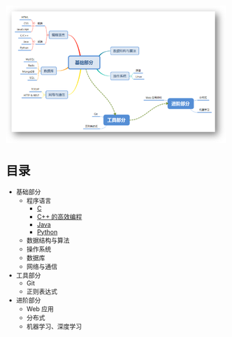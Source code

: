 <div align="center"><img src="https://raw.githubusercontent.com/icgw/notes/master/assets/outline.png" width=""/></div>

# 目录
- 基础部分
    - 程序语言
        - [C]()
        - [C++ 的高效编程](cpp/README.md)
        - [Java]()
        - [Python]()
    - 数据结构与算法
    - 操作系统
    - 数据库
    - 网络与通信
- 工具部分
    - Git
    - 正则表达式
- 进阶部分
    - Web 应用
    - 分布式
    - 机器学习、深度学习
